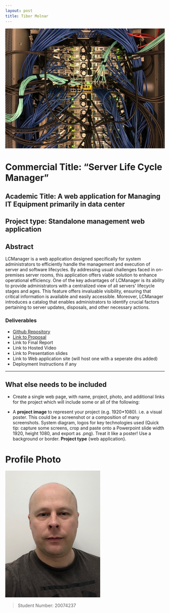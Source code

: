 ```yaml
---
layout: post
title: Tibor Molnar
---
```


![](/assets/img/server1.jpeg)


# Commercial Title: “Server Life Cycle Manager”
## Academic Title: A web application for Managing IT Equipment primarily in data center


## Project type: Standalone management web application



## Abstract
LCManager is a web application designed specifically for system administrators to efficiently handle the management and execution of server and software lifecycles. By addressing usual challenges faced in on-premises server rooms, this application offers viable solution to enhance operational efficiency. One of the key advantages of LCManager is its ability to provide administrators with a centralized view of all servers' lifecycle stages and ages. This feature offers invaluable visibility, ensuring that critical information is available and easily accessible. Moreover, LCManager introduces a catalog that enables administrators to identify crucial factors pertaining to server updates, disposals, and other necessary actions.


### Deliverables
* [Github Repository](https://github.com/csibman27/LCManagerV3)
* [Link to Proposal](https://docs.google.com/document/d/1bgDe8jQAO7s6_aowm_xHE41zpCl0EDy7/edit?usp=sharing&ouid=115669550951731795424&rtpof=true&sd=true)
* Link to Final Report
* Link to Hosted Video
* Link to Presentation slides
* Link to Web application site (will host one with a seperate dns added)
* Deployment Instructions if any
-----


## What else needs to be included

- Create a single web page, with name, project, photo, and additional links for the project which will include some or all of the following:

- A **project image** to represent your project (e.g. 1920*1080). i.e. a visual poster. This could be a screenshot or a composition of many screenshots. System diagram, logos for key technologies used (Quick tip: capture some screens, crop and paste onto a Powerpoint slide width 1920, height 1080, and export as .png). Treat it like a poster! Use a background or border.
**Project type** {web application}.

# Profile Photo
![](/assets/img/tmolnar2_pic.png)

>  Student Number: 20074237

